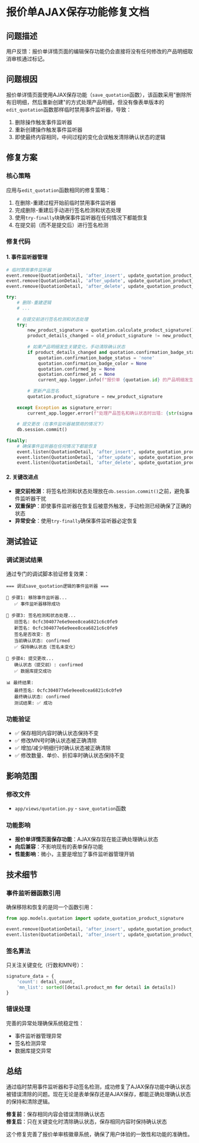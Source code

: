 # 报价单AJAX保存功能修复文档

## 问题描述

用户反馈：报价单详情页面的编辑保存功能仍会直接将没有任何修改的产品明细取消审核通过标记。

## 问题根因

报价单详情页面使用AJAX保存功能（`save_quotation`函数），该函数采用"删除所有旧明细，然后重新创建"的方式处理产品明细，但没有像表单版本的`edit_quotation`函数那样临时禁用事件监听器，导致：

1. 删除操作触发事件监听器
2. 重新创建操作触发事件监听器
3. 即使最终内容相同，中间过程的变化会误触发清除确认状态的逻辑

## 修复方案

### 核心策略
应用与`edit_quotation`函数相同的修复策略：
1. 在删除-重建过程开始前临时禁用事件监听器
2. 完成删除-重建后手动进行签名检测和状态处理
3. 使用`try-finally`块确保事件监听器在任何情况下都能恢复
4. 在提交前（而不是提交后）进行签名检测

### 修复代码

#### 1. 事件监听器管理
```python
# 临时禁用事件监听器
event.remove(QuotationDetail, 'after_insert', update_quotation_product_signature)
event.remove(QuotationDetail, 'after_update', update_quotation_product_signature)
event.remove(QuotationDetail, 'after_delete', update_quotation_product_signature)

try:
    # 删除-重建逻辑
    # ...
    
    # 在提交前进行签名检测和状态处理
    try:
        new_product_signature = quotation.calculate_product_signature()
        product_details_changed = old_product_signature != new_product_signature
        
        # 如果产品明细发生关键变化，手动清除确认状态
        if product_details_changed and quotation.confirmation_badge_status == 'confirmed':
            quotation.confirmation_badge_status = 'none'
            quotation.confirmation_badge_color = None
            quotation.confirmed_by = None
            quotation.confirmed_at = None
            current_app.logger.info(f"报价单 {quotation.id} 的产品明细发生关键变化，已手动清除确认状态")
        
        # 更新产品签名
        quotation.product_signature = new_product_signature
        
    except Exception as signature_error:
        current_app.logger.error(f"处理产品签名和确认状态时出错: {str(signature_error)}")
    
    # 提交更改（在事件监听器被禁用的情况下）
    db.session.commit()
    
finally:
    # 确保事件监听器在任何情况下都能恢复
    event.listen(QuotationDetail, 'after_insert', update_quotation_product_signature)
    event.listen(QuotationDetail, 'after_update', update_quotation_product_signature)
    event.listen(QuotationDetail, 'after_delete', update_quotation_product_signature)
```

#### 2. 关键改进点
- **提交前检测**：将签名检测和状态处理放在`db.session.commit()`之前，避免事件监听器干扰
- **双重保护**：即使事件监听器在恢复后被意外触发，手动检测已经确保了正确的状态
- **异常安全**：使用`try-finally`确保事件监听器必定恢复

## 测试验证

### 调试测试结果
通过专门的调试脚本验证修复效果：

```
=== 调试save_quotation逻辑的事件监听器 ===

🔧 步骤1: 移除事件监听器...
   ✅ 事件监听器移除成功

🔧 步骤3: 签名检测和状态处理...
   旧签名: 0cfc304077e6e9eee8cea6821c6c0fe9
   新签名: 0cfc304077e6e9eee8cea6821c6c0fe9
   签名是否改变: 否
   当前确认状态: confirmed
   ✅ 保持确认状态（签名未变化）

🔧 步骤4: 提交更改...
   确认状态（提交前）: confirmed
   ✅ 数据库提交成功

📊 最终结果:
   最终签名: 0cfc304077e6e9eee8cea6821c6c0fe9
   最终确认状态: confirmed
   测试结果: ✅ 成功
```

### 功能验证
- ✅ 保存相同内容时确认状态保持不变
- ✅ 修改MN号时确认状态被正确清除
- ✅ 增加/减少明细行时确认状态被正确清除
- ✅ 修改数量、单价、折扣率时确认状态保持不变

## 影响范围

### 修改文件
- `app/views/quotation.py` - `save_quotation`函数

### 功能影响
- **报价单详情页面保存功能**：AJAX保存现在能正确处理确认状态
- **向后兼容**：不影响现有的表单保存功能
- **性能影响**：微小，主要是增加了事件监听器管理开销

## 技术细节

### 事件监听器函数引用
确保移除和恢复的是同一个函数引用：
```python
from app.models.quotation import update_quotation_product_signature

event.remove(QuotationDetail, 'after_insert', update_quotation_product_signature)
event.listen(QuotationDetail, 'after_insert', update_quotation_product_signature)
```

### 签名算法
只关注关键变化（行数和MN号）：
```python
signature_data = {
    'count': detail_count,
    'mn_list': sorted([detail.product_mn for detail in details])
}
```

### 错误处理
完善的异常处理确保系统稳定性：
- 事件监听器管理异常
- 签名检测异常
- 数据库提交异常

## 总结

通过临时禁用事件监听器和手动签名检测，成功修复了AJAX保存功能中确认状态被错误清除的问题。现在无论是表单保存还是AJAX保存，都能正确处理确认状态的保持和清除逻辑。

**修复前**：保存相同内容会错误清除确认状态  
**修复后**：只在关键变化时清除确认状态，保存相同内容时保持确认状态

这个修复完善了报价单审核徽章系统，确保了用户体验的一致性和功能的准确性。 